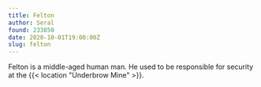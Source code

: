 ```yaml
---
title: Felton
author: Seral
found: 233850
date: 2020-10-01T19:00:00Z
slug: felton
---
```


Felton is a middle-aged human man. He used to be responsible for security at the {{< location "Underbrow Mine" >}}.
